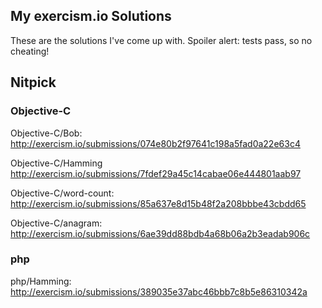 ## My exercism.io Solutions

These are the solutions I've come up with. Spoiler alert: tests pass, so no cheating!

## Nitpick

### Objective-C
Objective-C/Bob: http://exercism.io/submissions/074e80b2f97641c198a5fad0a22e63c4

Objective-C/Hamming http://exercism.io/submissions/7fdef29a45c14cabae06e444801aab97

Objective-C/word-count: http://exercism.io/submissions/85a637e8d15b48f2a208bbbe43cbdd65

Objective-C/anagram: http://exercism.io/submissions/6ae39dd88bdb4a68b06a2b3eadab906c

### php 
php/Hamming: http://exercism.io/submissions/389035e37abc46bbb7c8b5e86310342a

